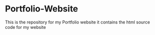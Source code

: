 # Portfolio-Website
This is the repository for my Portfolio website it contains the html source code for my website
